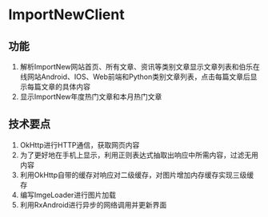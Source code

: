 # ImportNewClient
## 功能  
1. 解析ImportNew网站首页、所有文章、资讯等类别文章显示文章列表和伯乐在线网站Android、IOS、Web前端和Python类别文章列表，点击每篇文章后显示每篇文章的具体内容
2. 显示ImportNew年度热门文章和本月热门文章

## 技术要点
1. OkHttp进行HTTP通信，获取网页内容
2. 为了更好地在手机上显示，利用正则表达式抽取出响应中所需内容，过滤无用内容
3. 利用OkHttp自带的缓存对响应对二级缓存，对图片增加内存缓存实现三级缓存
4. 编写ImgeLoader进行图片加载
5. 利用RxAndroid进行异步的网络调用并更新界面

